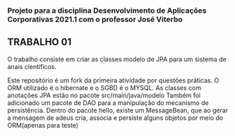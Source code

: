 ### Projeto para a disciplina Desenvolvimento de Aplicações Corporativas 2021.1 com o professor José Viterbo

## TRABALHO 01

O trabalho consiste em criar as classes modelo de JPA para um sistema de anais científicos.

Este repositório é um fork da primeira atividade por questões práticas.
O ORM utilizado é o hibernate e o SGBD é o MYSQL.
As classes com anotações JPA estão no pacote src/main/java/modelo
Também foi adicionado um pacote de DAO para a manipulação do mecanismo de persistência.
Dentro do pacote hello, existe um MessageBean, que ao gerar a mensagem de adeus cria, associa e persiste alguns objetos por meio do ORM(apenas para teste)
